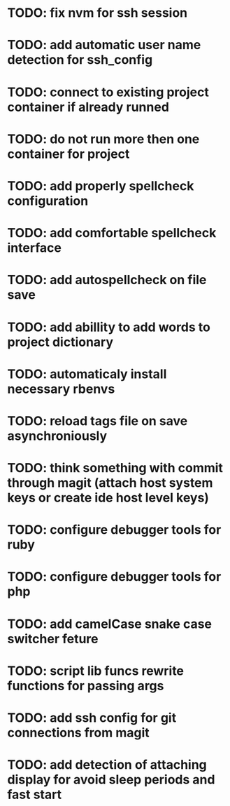 # TODO: fix nvm for ssh session
# TODO: add automatic user name detection for ssh_config
# TODO: connect to existing project container if already runned
# TODO: do not run more then one container for project
# TODO: add properly spellcheck configuration
# TODO: add comfortable spellcheck interface
# TODO: add autospellcheck on file save
# TODO: add abillity to add words to project dictionary
# TODO: automaticaly install necessary rbenvs
# TODO: reload tags file on save asynchroniously
# TODO: think something with commit through magit (attach host system keys or create ide host level keys)
# TODO: configure debugger tools for ruby
# TODO: configure debugger tools for php
# TODO: add camelCase snake case switcher feture
# TODO: script lib funcs rewrite functions for passing args
# TODO: add ssh config for git connections from magit
# TODO: add detection of attaching display for avoid sleep periods and fast start
